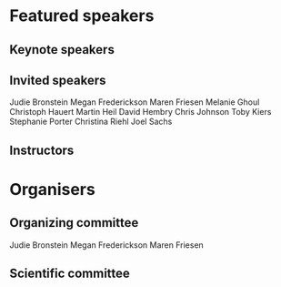 # Featured speakers

## Keynote speakers


## Invited speakers
Judie Bronstein
Megan Frederickson
Maren Friesen
Melanie Ghoul
Christoph Hauert
Martin Heil
David Hembry
Chris Johnson
Toby Kiers
Stephanie Porter
Christina Riehl
Joel Sachs

## Instructors


# Organisers


## Organizing committee
Judie Bronstein
Megan Frederickson
Maren Friesen

## Scientific committee
